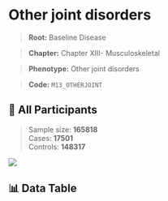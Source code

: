 # Other joint disorders

> **Root:** Baseline Disease  

> **Chapter:** Chapter XIII- Musculoskeletal  

> **Phenotype:** Other joint disorders  

> **Code:** `M13_OTHERJOINT`

## 🧪 All Participants  
> Sample size: **165818**  
> Cases: **17501**  
> Controls: **148317**
<img src="/Sensitive/Figures/ALL/Incidence/M13_OTHERJOINT.png"/>

## 📊 Data Table
<CsvTableMRF src="/Sensitive/Data/ALL/Incidence/COX_M13_OTHERJOINT.csv"/>

